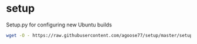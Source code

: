 # setup
Setup.py for configuring new Ubuntu builds

```bash
wget -O - https://raw.githubusercontent.com/agoose77/setup/master/setup.py | python3
```
